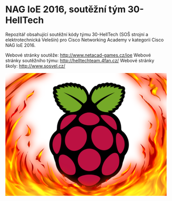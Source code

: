 # NAG IoE 2016, soutěžní tým 30-HellTech
Repozitář obsahující soutěžní kódy týmu 30-HellTech (SOŠ strojní a elektrotechnická Velešín) pro Cisco Networking Academy v kategorii Cisco NAG IoE 2016.

Webové stránky soutěže: http://www.netacad-games.cz/ioe
Webové stránky soutěžního týmu: http://helltechteam.4fan.cz/
Webové stránky školy: http://www.sosvel.cz/

![Logo](https://github.com/HellTech/NAG_IoE_2016/blob/master/logo.png)
